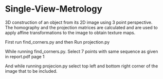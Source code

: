 # Single-View-Metrology
3D construction of an object from its 2D image using 3 point perspective. The homography and the projection matrices are calculated and are used to apply affine transformations to the image to obtain texture maps.



First run find_corners.py and then Run projection.py

While running find_corners.py. Select 7 points with same sequence as given in report.pdf page 1

And while running projecion.py select top left and bottom right corner of the image that to be included.